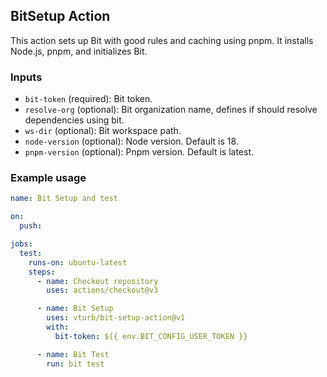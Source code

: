 ## BitSetup Action

This action sets up Bit with good rules and caching using pnpm. It installs Node.js, pnpm, and initializes Bit.

### Inputs

- `bit-token` (required): Bit token.
- `resolve-org` (optional): Bit organization name, defines if should resolve dependencies using bit.
- `ws-dir` (optional): Bit workspace path.
- `node-version` (optional): Node version. Default is 18.
- `pnpm-version` (optional): Pnpm version. Default is latest.

### Example usage

```yaml
name: Bit Setup and test

on:
  push:

jobs:
  test:
    runs-on: ubuntu-latest
    steps:
      - name: Checkout repository
        uses: actions/checkout@v3

      - name: Bit Setup
        uses: vturb/bit-setup-action@v1
        with:
          bit-token: ${{ env.BIT_CONFIG_USER_TOKEN }}

      - name: Bit Test
        run: bit test
```
